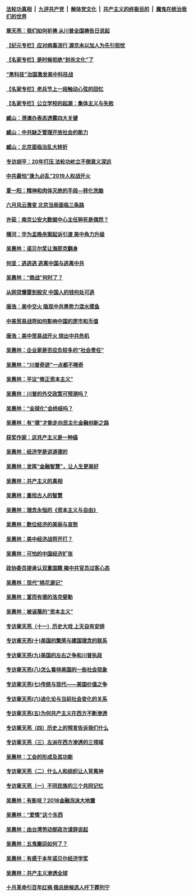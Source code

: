 ####  [法轮功真相](../../../../basic/blob/master/README.md?t=07020902) &nbsp;|&nbsp; [九评共产党](../../../../9ping.md/blob/master/README.md?t=07020902) &nbsp;|&nbsp; [解体党文化](../../../../jtdwh.md/blob/master/README.md?t=07020902)  &nbsp;|&nbsp; [共产主义的终极目的](../../../../gczydzjmd.md/blob/master/README.md?t=07020902) &nbsp;|&nbsp; [魔鬼在统治我们的世界](../../../../mgztzwmdsj.md/blob/master/README.md?t=07020902) 

#### [章天亮：我们如何祈祷 从川普全国祷告日说起](../pages/nsc423/n11944627.md?t=07020902) 

#### [【纪元专栏】应对病毒流行 渥京未以加人为先引担忧](../pages/nsc423/n11875714.md?t=07020902) 

#### [【名家专栏】是时候拒绝“封杀文化”了](../pages/nsc423/n11814093.md?t=07020902) 

#### [“黑科技”治国激发美中科技战](../pages/nsc423/n11638056.md?t=07020902) 

#### [【名家专栏】老兵节上一段触动心弦的回忆](../pages/nsc423/n11646016.md?t=07020902) 

#### [【名家专栏】公立学校的起源：集体主义与失败](../pages/nsc423/n11601833.md?t=07020902) 

#### [臧山：港澳办表态透露四大关键](../pages/nsc423/n11421628.md?t=07020902) 

#### [臧山：中共缺乏管理开放社会的能力](../pages/nsc423/n11407457.md?t=07020902) 

#### [臧山：北京面临治乱大转折](../pages/nsc423/n11406895.md?t=07020902) 

#### [专访胡平：20年打压 法轮功屹立不倒意义深远](../pages/nsc423/n11398800.md?t=07020902) 

#### [中共最怕“逢九必乱”2019人权战开火](../pages/nsc423/n11385248.md?t=07020902) 

#### [夏一阳：精神和肉体灭绝的手段—转化洗脑](../pages/nsc423/n11368250.md?t=07020902) 

#### [六月风云激变 北京当局面临三条路](../pages/nsc423/n11313668.md?t=07020902) 

#### [许茹：南京公安大数据中心主任猝死是偶然？](../pages/nsc423/n11064744.md?t=07020902) 

#### [横河：华为孟晚舟案起诉引渡 美中角力升级](../pages/nsc423/n11027230.md?t=07020902) 

#### [吴惠林：诺贝尔奖让海耶克翻身](../pages/nsc423/n10890049.md?t=07020902) 

#### [何坚：逃逃逃 逃离中国与逃离中共](../pages/nsc423/n10592891.md?t=07020902) 

#### [吴惠林：“商战”何时了？](../pages/nsc423/n10573558.md?t=07020902) 

#### [从网贷爆雷到股灾 中国人的钱何处可逃](../pages/nsc423/n10572800.md?t=07020902) 

#### [唐浩：美中交火 隐现中共黑势力混水摸鱼](../pages/nsc423/n10544040.md?t=07020902) 

#### [中美贸易战将如何影响中国的房市和币值](../pages/nsc423/n10543697.md?t=07020902) 

#### [唐浩：美中贸易战开火 烧出中共危机](../pages/nsc423/n10540126.md?t=07020902) 

#### [吴惠林：企业家是否应负较多的“社会责任”](../pages/nsc423/n10535022.md?t=07020902) 

#### [吴惠林：“川普奇迹”一点都不稀奇](../pages/nsc423/n10512808.md?t=07020902) 

#### [吴惠林：平议“修正资本主义”](../pages/nsc423/n10495724.md?t=07020902) 

#### [吴惠林：川普的外交政策可预测吗？](../pages/nsc423/n10462387.md?t=07020902) 

#### [吴惠林：“全球化”会终结吗？](../pages/nsc423/n10452838.md?t=07020902) 

#### [吴惠林：有“德”才能走向民主化金融创新之路](../pages/nsc423/n10432292.md?t=07020902) 

#### [获奖作家：这共产主义是一种癌](../pages/nsc423/n10431541.md?t=07020902) 

#### [吴惠林：经济学是讲道德的](../pages/nsc423/n10398014.md?t=07020902) 

#### [吴惠林：发挥“金融智慧”，让人生更美好](../pages/nsc423/n10375019.md?t=07020902) 

#### [吴惠林：共产主义的真相](../pages/nsc423/n10351394.md?t=07020902) 

#### [吴惠林：重拾古人的智慧](../pages/nsc423/n10337691.md?t=07020902) 

#### [吴惠林：理念永恒的《资本主义与自由》](../pages/nsc423/n10316274.md?t=07020902) 

#### [吴惠林：数位经济的美丽与哀愁](../pages/nsc423/n10292946.md?t=07020902) 

#### [吴惠林：美中经济战将开打？](../pages/nsc423/n10258825.md?t=07020902) 

#### [吴惠林：可怕的中国经济扩张](../pages/nsc423/n10219147.md?t=07020902) 

#### [政协委员提承认双重国籍 揭中共官员过客心态](../pages/nsc423/n10208809.md?t=07020902) 

#### [吴惠林：现代“桃花源记”](../pages/nsc423/n10185234.md?t=07020902) 

#### [吴惠林：富而有德的洛克斐勒](../pages/nsc423/n10142264.md?t=07020902) 

#### [吴惠林：被诬蔑的“资本主义”](../pages/nsc423/n10124816.md?t=07020902) 

#### [专访章天亮（十一）历史大戏 上天自有安排](../pages/nsc423/n10094905.md?t=07020902) 

#### [专访章天亮(十)美国的繁荣与建国理念的联系](../pages/nsc423/n10094899.md?t=07020902) 

#### [专访章天亮(九)美国的左右之争和川普执政](../pages/nsc423/n10094889.md?t=07020902) 

#### [专访章天亮(八)怎么看待美国的一些社会现象](../pages/nsc423/n10094857.md?t=07020902) 

#### [专访章天亮(七)传统与现代——美国价值之争](../pages/nsc423/n10093140.md?t=07020902) 

#### [专访章天亮(六)进化论与当前社会变化的关系](../pages/nsc423/n10092036.md?t=07020902) 

#### [专访章天亮(五)为何共产主义在西方不断渗透](../pages/nsc423/n10083620.md?t=07020902) 

#### [专访章天亮（四）历史上的预言告诉我们什么](../pages/nsc423/n10083606.md?t=07020902) 

#### [专访章天亮（三）左派在西方渗透的三领域](../pages/nsc423/n10081115.md?t=07020902) 

#### [吴惠林：工会的形成及其功能](../pages/nsc423/n10080633.md?t=07020902) 

#### [专访章天亮（二）什么人和组织让人背离神](../pages/nsc423/n10076637.md?t=07020902) 

#### [专访章天亮（一）不同民族的三个共同记忆](../pages/nsc423/n10074188.md?t=07020902) 

#### [吴惠林：有影呒？2018金融泡沫大地震](../pages/nsc423/n10040534.md?t=07020902) 

#### [吴惠林：“爱情”这个东西](../pages/nsc423/n10019423.md?t=07020902) 

#### [吴惠林：由台湾劳动部政次请辞说起](../pages/nsc423/n9979679.md?t=07020902) 

#### [吴惠林：五鬼搬运如何了？](../pages/nsc423/n9925338.md?t=07020902) 

#### [吴惠林：有感于本年诺贝尔经济学奖](../pages/nsc423/n9871883.md?t=07020902) 

#### [吴惠林：共产主义渗透全球](../pages/nsc423/n9812748.md?t=07020902) 

#### [十月革命引百年红祸 俄总统候选人吁下葬列宁](../pages/nsc423/n9810182.md?t=07020902) 

